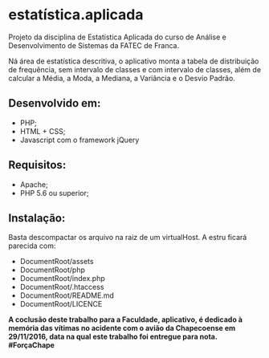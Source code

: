 # estatística.aplicada

Projeto da disciplina de Estatística Aplicada do curso de Análise e Desenvolvimento de Sistemas da FATEC de Franca.

Ná área de estatística descritiva, o aplicativo monta a tabela de distribuição de frequência, sem intervalo de classes e com intervalo de classes, além de calcular a Média, a Moda, a Mediana, a Variância e o Desvio Padrão.

## Desenvolvido em:
- PHP;
- HTML + CSS;
- Javascript com o framework jQuery

## Requisitos:
- Apache;
- PHP 5.6 ou superior;

## Instalação:
Basta descompactar os arquivo na raiz de um virtualHost.
A estru ficará parecida com:
- DocumentRoot/assets
- DocumentRoot/php
- DocumentRoot/index.php
- DocumentRoot/.htaccess
- DocumentRoot/README.md
- DocumentRoot/LICENCE

**A coclusão deste trabalho para a Faculdade, aplicativo, é dedicado à memória das vítimas no acidente com o avião da Chapecoense em 29/11/2016, data na qual este trabalho foi entregue para nota.**
**#ForçaChape**
